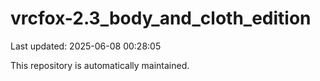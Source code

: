 # vrcfox-2.3_body_and_cloth_edition

Last updated: 2025-06-08 00:28:05

This repository is automatically maintained.
